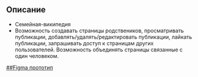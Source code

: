 ## Описание
- Семейная-википедия
- Возможность создавать страницы родствеников, просматривать публикации, добавлять/удалять/редактировать публикации, лайкать публикации, запрашивать доступ к страницам других пользователей. Возможность объединять страницы связанные с один человеком.

[##Figma прототип](https://www.figma.com/file/j2VzaP1CgjZGoNKLQtUj2P/%D0%BF%D1%80%D0%BE%D0%B5%D0%BA%D1%82?type=design&node-id=8-9&mode=design&t=oarXhjM6ypZzQM87-0)
